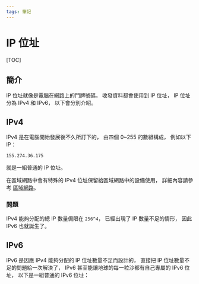 ```yaml
---
tags: 筆記
---
```


# IP 位址

[TOC]

## 簡介

IP 位址就像是電腦在網路上的門牌號碼，
收發資料都會使用到 IP 位址，
IP 位址分為 IPv4 和 IPv6，
以下會分別介紹。  

## IPv4

IPv4 是在電腦開始發展後不久所訂下的，
由四個 0~255 的數組構成，
例如以下 IP：  

`155.274.36.175`

就是一組普通的 IP 位址。  

在區域網路中會有特殊的 IPv4 位址保留給區域網路中的設備使用，
詳細內容請參考 [區域網路](區域網路.md)。  

### 問題

IPv4 能夠分配的總 IP 數量侷限在 `256^4`，
已經出現了 IP 數量不足的情形，
因此 IPv6 也就誕生了。  

## IPv6

IPv6 是因應 IPv4 能夠分配的 IP 位址數量不足而設計的，
直接把 IP 位址數量不足的問題給一次解決了，
IPv6 甚至能讓地球的每一粒沙都有自己專屬的 IPv6 位址，
以下是一組普通的 IPv6 位址：

<!-- 未完成 -->